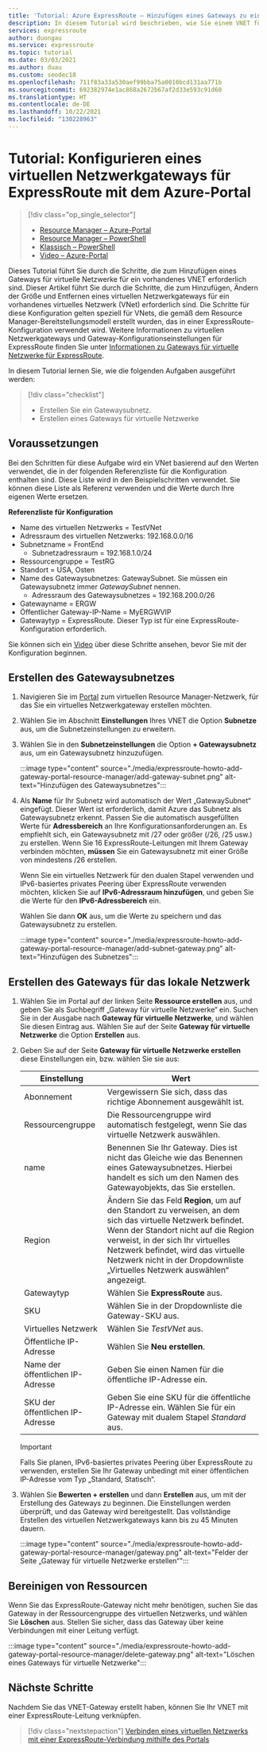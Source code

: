 ```yaml
---
title: 'Tutorial: Azure ExpressRoute – Hinzufügen eines Gateways zu einem VNET (Azure-Portal)'
description: In diesem Tutorial wird beschrieben, wie Sie einem VNET für ExpressRoute über das Azure-Portal ein Gateway für virtuelle Netzwerke hinzufügen.
services: expressroute
author: duongau
ms.service: expressroute
ms.topic: tutorial
ms.date: 03/03/2021
ms.author: duau
ms.custom: seodec18
ms.openlocfilehash: 711f83a33a530aef99bba75a0010bcd131aa771b
ms.sourcegitcommit: 692382974e1ac868a2672b67af2d33e593c91d60
ms.translationtype: HT
ms.contentlocale: de-DE
ms.lasthandoff: 10/22/2021
ms.locfileid: "130228963"
---
```

# <a name="tutorial-configure-a-virtual-network-gateway-for-expressroute-using-the-azure-portal"></a>Tutorial: Konfigurieren eines virtuellen Netzwerkgateways für ExpressRoute mit dem Azure-Portal
> [!div class="op_single_selector"]
> * [Resource Manager – Azure-Portal](expressroute-howto-add-gateway-portal-resource-manager.md)
> * [Resource Manager – PowerShell](expressroute-howto-add-gateway-resource-manager.md)
> * [Klassisch – PowerShell](expressroute-howto-add-gateway-classic.md)
> * [Video – Azure-Portal](https://azure.microsoft.com/documentation/videos/azure-expressroute-how-to-create-a-vpn-gateway-for-your-virtual-network)
> 

Dieses Tutorial führt Sie durch die Schritte, die zum Hinzufügen eines Gateways für virtuelle Netzwerke für ein vorhandenes VNET erforderlich sind. Dieser Artikel führt Sie durch die Schritte, die zum Hinzufügen, Ändern der Größe und Entfernen eines virtuellen Netzwerkgateways für ein vorhandenes virtuelles Netzwerk (VNet) erforderlich sind. Die Schritte für diese Konfiguration gelten speziell für VNets, die gemäß dem Resource Manager-Bereitstellungsmodell erstellt wurden, das in einer ExpressRoute-Konfiguration verwendet wird. Weitere Informationen zu virtuellen Netzwerkgateways und Gateway-Konfigurationseinstellungen für ExpressRoute finden Sie unter [Informationen zu Gateways für virtuelle Netzwerke für ExpressRoute](expressroute-about-virtual-network-gateways.md). 

In diesem Tutorial lernen Sie, wie die folgenden Aufgaben ausgeführt werden:
> [!div class="checklist"]
> - Erstellen Sie ein Gatewaysubnetz.
> - Erstellen eines Gateways für virtuelle Netzwerke

## <a name="prerequisites"></a>Voraussetzungen

Bei den Schritten für diese Aufgabe wird ein VNet basierend auf den Werten verwendet, die in der folgenden Referenzliste für die Konfiguration enthalten sind. Diese Liste wird in den Beispielschritten verwendet. Sie können diese Liste als Referenz verwenden und die Werte durch Ihre eigenen Werte ersetzen.

**Referenzliste für Konfiguration**

* Name des virtuellen Netzwerks = TestVNet
* Adressraum des virtuellen Netzwerks: 192.168.0.0/16
* Subnetzname = FrontEnd 
    * Subnetzadressraum = 192.168.1.0/24
* Ressourcengruppe = TestRG
* Standort = USA, Osten
* Name des Gatewaysubnetzes: GatewaySubnet. Sie müssen ein Gatewaysubnetz immer *GatewaySubnet* nennen.
    * Adressraum des Gatewaysubnetzes = 192.168.200.0/26
* Gatewayname = ERGW
* Öffentlicher Gateway-IP-Name = MyERGWVIP
* Gatewaytyp = ExpressRoute. Dieser Typ ist für eine ExpressRoute-Konfiguration erforderlich.

Sie können sich ein [Video](https://azure.microsoft.com/documentation/videos/azure-expressroute-how-to-create-a-vpn-gateway-for-your-virtual-network) über diese Schritte ansehen, bevor Sie mit der Konfiguration beginnen.

## <a name="create-the-gateway-subnet"></a>Erstellen des Gatewaysubnetzes

1. Navigieren Sie im [Portal](https://portal.azure.com) zum virtuellen Resource Manager-Netzwerk, für das Sie ein virtuelles Netzwerkgateway erstellen möchten.
1. Wählen Sie im Abschnitt **Einstellungen** Ihres VNET die Option **Subnetze** aus, um die Subnetzeinstellungen zu erweitern.
1. Wählen Sie in den **Subnetzeinstellungen** die Option **+ Gatewaysubnetz** aus, um ein Gatewaysubnetz hinzuzufügen. 
   
    :::image type="content" source="./media/expressroute-howto-add-gateway-portal-resource-manager/add-gateway-subnet.png" alt-text="Hinzufügen des Gatewaysubnetzes":::

1. Als **Name** für Ihr Subnetz wird automatisch der Wert „GatewaySubnet“ eingefügt. Dieser Wert ist erforderlich, damit Azure das Subnetz als Gatewaysubnetz erkennt. Passen Sie die automatisch ausgefüllten Werte für **Adressbereich** an Ihre Konfigurationsanforderungen an. Es empfiehlt sich, ein Gatewaysubnetz mit /27 oder größer (/26, /25 usw.) zu erstellen. Wenn Sie 16 ExpressRoute-Leitungen mit Ihrem Gateway verbinden möchten, **müssen** Sie ein Gatewaysubnetz mit einer Größe von mindestens /26 erstellen.

    Wenn Sie ein virtuelles Netzwerk für den dualen Stapel verwenden und IPv6-basiertes privates Peering über ExpressRoute verwenden möchten, klicken Sie auf **IPv6-Adressraum hinzufügen**, und geben Sie die Werte für den **IPv6-Adressbereich** ein.

    Wählen Sie dann **OK** aus, um die Werte zu speichern und das Gatewaysubnetz zu erstellen.

    :::image type="content" source="./media/expressroute-howto-add-gateway-portal-resource-manager/add-subnet-gateway.png" alt-text="Hinzufügen des Subnetzes":::

## <a name="create-the-virtual-network-gateway"></a>Erstellen des Gateways für das lokale Netzwerk

1. Wählen Sie im Portal auf der linken Seite **Ressource erstellen** aus, und geben Sie als Suchbegriff „Gateway für virtuelle Netzwerke“ ein. Suchen Sie in der Ausgabe nach **Gateway für virtuelle Netzwerke**, und wählen Sie diesen Eintrag aus. Wählen Sie auf der Seite **Gateway für virtuelle Netzwerke** die Option **Erstellen** aus.
1. Geben Sie auf der Seite **Gateway für virtuelle Netzwerke erstellen** diese Einstellungen ein, bzw. wählen Sie sie aus:

    | Einstellung | Wert |
    | --------| ----- |
    | Abonnement | Vergewissern Sie sich, dass das richtige Abonnement ausgewählt ist. |
    | Ressourcengruppe | Die Ressourcengruppe wird automatisch festgelegt, wenn Sie das virtuelle Netzwerk auswählen. | 
    | name | Benennen Sie Ihr Gateway. Dies ist nicht das Gleiche wie das Benennen eines Gatewaysubnetzes. Hierbei handelt es sich um den Namen des Gatewayobjekts, das Sie erstellen.|
    | Region | Ändern Sie das Feld **Region**, um auf den Standort zu verweisen, an dem sich das virtuelle Netzwerk befindet. Wenn der Standort nicht auf die Region verweist, in der sich Ihr virtuelles Netzwerk befindet, wird das virtuelle Netzwerk nicht in der Dropdownliste „Virtuelles Netzwerk auswählen“ angezeigt. |
    | Gatewaytyp | Wählen Sie **ExpressRoute** aus.|
    | SKU | Wählen Sie in der Dropdownliste die Gateway-SKU aus. |
    | Virtuelles Netzwerk | Wählen Sie *TestVNet* aus. |
    | Öffentliche IP-Adresse | Wählen Sie **Neu erstellen**.|
    | Name der öffentlichen IP-Adresse | Geben Sie einen Namen für die öffentliche IP-Adresse ein. |
    | SKU der öffentlichen IP-Adresse | Geben Sie eine SKU für die öffentliche IP-Adresse ein. Wählen Sie für ein Gateway mit dualem Stapel *Standard* aus. |

    > [!IMPORTANT]
    > Falls Sie planen, IPv6-basiertes privates Peering über ExpressRoute zu verwenden, erstellen Sie Ihr Gateway unbedingt mit einer öffentlichen IP-Adresse vom Typ „Standard, Statisch“.
    > 
    > 

1. Wählen Sie **Bewerten + erstellen** und dann **Erstellen** aus, um mit der Erstellung des Gateways zu beginnen. Die Einstellungen werden überprüft, und das Gateway wird bereitgestellt. Das vollständige Erstellen des virtuellen Netzwerkgateways kann bis zu 45 Minuten dauern.

    :::image type="content" source="./media/expressroute-howto-add-gateway-portal-resource-manager/gateway.png" alt-text="Felder der Seite „Gateway für virtuelle Netzwerke erstellen“":::

## <a name="clean-up-resources"></a>Bereinigen von Ressourcen

Wenn Sie das ExpressRoute-Gateway nicht mehr benötigen, suchen Sie das Gateway in der Ressourcengruppe des virtuellen Netzwerks, und wählen Sie **Löschen** aus. Stellen Sie sicher, dass das Gateway über keine Verbindungen mit einer Leitung verfügt.

:::image type="content" source="./media/expressroute-howto-add-gateway-portal-resource-manager/delete-gateway.png" alt-text="Löschen eines Gateways für virtuelle Netzwerke":::

## <a name="next-steps"></a>Nächste Schritte
Nachdem Sie das VNET-Gateway erstellt haben, können Sie Ihr VNET mit einer ExpressRoute-Leitung verknüpfen. 

> [!div class="nextstepaction"]
> [Verbinden eines virtuellen Netzwerks mit einer ExpressRoute-Verbindung mithilfe des Portals](expressroute-howto-linkvnet-portal-resource-manager.md)
